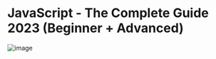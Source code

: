 # JavaScript - The Complete Guide 2023 (Beginner + Advanced)
![image](https://github.com/Ahmed-Elmoslmany/Kalbonyan-Elmarsos/assets/100316692/f68be05b-77fd-4db1-bd4a-3a88b5879459)
